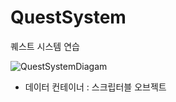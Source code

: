 # QuestSystem
퀘스트 시스템 연습

![QuestSystemDiagam](https://github.com/SiwonChoi98/QuestSystem/assets/118884862/51bf8c3e-423c-4154-9f94-de68eeb12e21)
- 데이터 컨테이너 : 스크립터블 오브젝트
